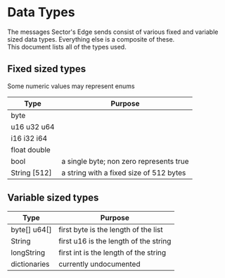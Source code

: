 # Data Types
The messages Sector's Edge sends consist of various fixed and variable sized data types. Everything else is a composite of these.  
This document lists all of the types used.

## Fixed sized types
Some numeric values may represent enums

| Type         | Purpose                                 |
| ------------ | --------------------------------------- |
| byte         |                                         |
| u16 u32 u64  |                                         |
| i16 i32 i64  |                                         |
| float double |                                         |
| bool         | a single byte; non zero represents true |
| String [512] | a string with a fixed size of 512 bytes |

## Variable sized types
| Type         | Purpose                                 |
| ------------ | --------------------------------------- |
| byte[] u64[] | first byte is the length of the list    |
| String       | first u16 is the length of the string   |
| longString   | first int is the length of the string   |
| dictionaries | currently undocumented                  |
